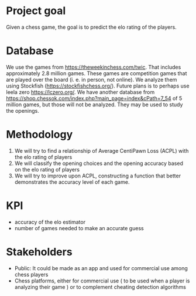 # Project goal

 Given a chess game, the goal is to predict the elo rating of the players.

# Database

We use the games from <https://theweekinchess.com/twic>. That includes approximately 2.8 million games. These games are competition games that are played over the board (i. e. in person, not online).
We analyze them using Stockfish (<https://stockfishchess.org/>). Future plans is to perhaps use leela zero <https://lczero.org/>.
We have another database from <https://shop.chessok.com/index.php?main_page=index&cPath=7_54> of 5 million games, but those will not be analyzed. They may be used to study the openings.

# Methodology

1. We will try to find a relationship of Average CentiPawn Loss (ACPL) with the elo rating of players
2. We will classify the opening choices and the opening accuracy based on the elo rating of players
3. We will try to improve upon ACPL, constructing a function that better demonstrates the accuracy level of each game.

# KPI  

- accuracy of the elo estimator
- number of games needed to make an accurate guess

# Stakeholders

- Public: It could be made as an app and used for commercial use among chess players
- Chess platforms, either for commercial use ( to be used when a player is analyzing their game ) or to complement cheating detection algorithms
